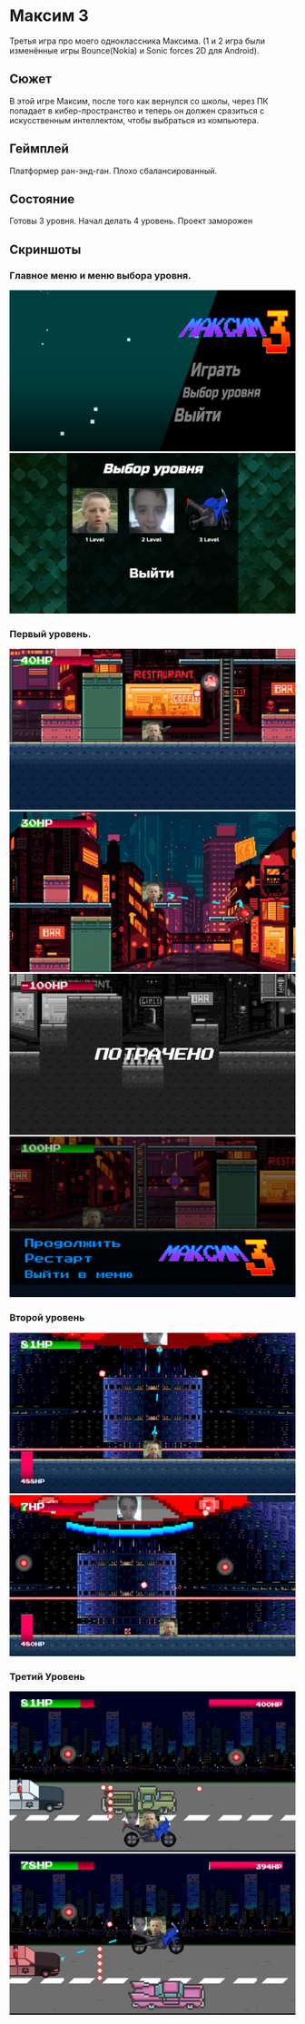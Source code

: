 # Максим 3
Третья игра про моего одноклассника Максима. (1 и 2 игра были изменённые игры Bounce(Nokia) и Sonic forces 2D для Android).
## Сюжет
В этой игре Максим, после того как вернулся со школы, через ПК попадает в кибер-пространство и теперь он должен сразиться с искусственным интеллектом, чтобы выбраться из компьютера.
## Геймплей
Платформер ран-энд-ган. Плохо сбалансированный.
## Состояние
Готовы 3 уровня. Начал делать 4 уровень. Проект заморожен
## Скриншоты
### Главное меню и меню выбора уровня.
![alt text](https://github.com/WhiteSun13/Maxim3/blob/main/SCREENSHOTS/Scr1.png?raw=true)
![alt text](https://github.com/WhiteSun13/Maxim3/blob/main/SCREENSHOTS/Scr2.png?raw=true)
### Первый уровень.
![alt text](https://github.com/WhiteSun13/Maxim3/blob/main/SCREENSHOTS/Scr3.png?raw=true)
![alt text](https://github.com/WhiteSun13/Maxim3/blob/main/SCREENSHOTS/Scr4.jpg?raw=true)
![alt text](https://github.com/WhiteSun13/Maxim3/blob/main/SCREENSHOTS/Scr5.png?raw=true)
![alt text](https://github.com/WhiteSun13/Maxim3/blob/main/SCREENSHOTS/Scr6.png?raw=true)
### Второй уровень
![alt text](https://github.com/WhiteSun13/Maxim3/blob/main/SCREENSHOTS/Scr7.png?raw=true)
![alt text](https://github.com/WhiteSun13/Maxim3/blob/main/SCREENSHOTS/Scr8.png?raw=true)
### Третий Уровень
![alt text](https://github.com/WhiteSun13/Maxim3/blob/main/SCREENSHOTS/Scr9.png?raw=true)
![alt text](https://github.com/WhiteSun13/Maxim3/blob/main/SCREENSHOTS/Scr10.png?raw=true)

